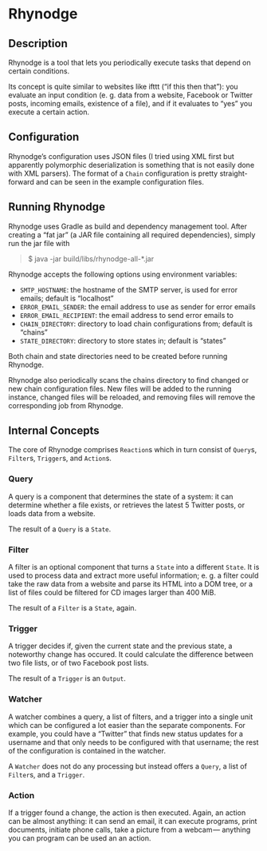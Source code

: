 # Rhynodge

## Description

Rhynodge is a tool that lets you periodically execute tasks that depend on certain conditions.

Its concept is quite similar to websites like ifttt (“if this then that”): you evaluate an input condition (e. g. data from a website, Facebook or Twitter posts, incoming emails, existence of a file), and if it evaluates to “yes” you execute a certain action.

## Configuration

Rhynodge’s configuration uses JSON files (I tried using XML first but apparently polymorphic deserialization is something that is not easily done with XML parsers). The format of a ``Chain`` configuration is pretty straight-forward and can be seen in the example configuration files.

## Running Rhynodge

Rhynodge uses Gradle as build and dependency management tool. After creating a “fat jar” (a JAR file containing all required dependencies), simply run the jar file with

> $ java -jar build/libs/rhynodge-all-*.jar

Rhynodge accepts the following options using environment variables:

- ``SMTP_HOSTNAME``: the hostname of the SMTP server, is used for error emails; default is “localhost”
- ``ERROR_EMAIL_SENDER``: the email address to use as sender for error emails
- ``ERROR_EMAIL_RECIPIENT``: the email address to send error emails to
- ``CHAIN_DIRECTORY``: directory to load chain configurations from; default is “chains”
- ``STATE_DIRECTORY``: directory to store states in; default is “states”

Both chain and state directories need to be created before running Rhynodge.

Rhynodge also periodically scans the chains directory to find changed or new chain configuration files. New files will be added to the running instance, changed files will be reloaded, and removing files will remove the corresponding job from Rhynodge.

## Internal Concepts

The core of Rhynodge comprises ``Reaction``s which in turn consist of ``Query``s, ``Filter``s, ``Trigger``s, and ``Action``s.

### Query

A query is a component that determines the state of a system: it can determine whether a file exists, or retrieves the latest 5 Twitter posts, or loads data from a website.

The result of a ``Query`` is a ``State``.

### Filter

A filter is an optional component that turns a ``State`` into a different ``State``. It is used to process data and extract more useful information; e. g. a filter could take the raw data from a website and parse its HTML into a DOM tree, or a list of files could be filtered for CD images larger than 400 MiB.

The result of a ``Filter`` is a ``State``, again.

### Trigger

A trigger decides if, given the current state and the previous state, a noteworthy change has occured. It could calculate the difference between two file lists, or of two Facebook post lists.

The result of a ``Trigger`` is an ``Output``.

### Watcher

A watcher combines a query, a list of filters, and a trigger into a single unit which can be configured a lot easier than the separate components. For example, you could have a “Twitter” that finds new status updates for a username and that only needs to be configured with that username; the rest of the configuration is contained in the watcher.

A ``Watcher`` does not do any processing but instead offers a ``Query``, a list of ``Filter``s, and a ``Trigger``.

### Action

If a trigger found a change, the action is then executed. Again, an action can be almost anything: it can send an email, it can execute programs, print documents, initiate phone calls, take a picture from a webcam — anything you can program can be used an an action.
